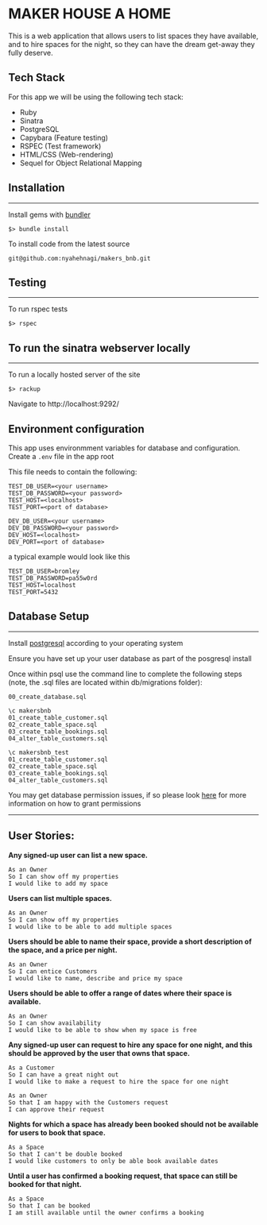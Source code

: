 # MAKER HOUSE A HOME

This is a web application that allows users to list spaces they have available, and to hire spaces for the night, so they can have the dream get-away they fully deserve.

## Tech Stack
For this app we will be using the following tech stack:
- Ruby
- Sinatra 
- PostgreSQL
- Capybara (Feature testing)
- RSPEC (Test framework)
- HTML/CSS (Web-rendering)
- Sequel for Object Relational Mapping

## Installation
----------------------
Install gems with [bundler](https://bundler.io/ "bundler") 
~~~~
$> bundle install 
~~~~
To install code from the latest source
~~~~
git@github.com:nyahehnagi/makers_bnb.git
~~~~

## Testing
-----------------------
To run rspec tests
~~~~
$> rspec
~~~~


## To run the sinatra webserver locally
-----------------------
To run a locally hosted server of the site
~~~~
$> rackup
~~~~

Navigate to http://localhost:9292/

## Environment configuration

This app uses environmment variables for database and configuration. Create a `.env` file in the app root

This file needs to contain the following:
~~~~
TEST_DB_USER=<your username>
TEST_DB_PASSWORD=<your password>
TEST_HOST=<localhost>
TEST_PORT=<port of database>

DEV_DB_USER=<your username>
DEV_DB_PASSWORD=<your password>
DEV_HOST=<localhost>
DEV_PORT=<port of database>
~~~~

a typical example would look like this
~~~~
TEST_DB_USER=bromley
TEST_DB_PASSWORD=pa55w0rd
TEST_HOST=localhost
TEST_PORT=5432
~~~~

## Database Setup
----------------------
Install [postgresql](https://www.postgresql.org/download/ "postgresql")  according to your operating system

Ensure you have set up your user database as part of the posgresql install

Once within psql use the command line to complete the following steps (note, the .sql files are located within db/migrations folder):

~~~~
00_create_database.sql

\c makersbnb
01_create_table_customer.sql
02_create_table_space.sql
03_create_table_bookings.sql
04_alter_table_customers.sql

\c makersbnb_test
01_create_table_customer.sql
02_create_table_space.sql
03_create_table_bookings.sql
04_alter_table_customers.sql
~~~~


You may get database permission issues, if so please look [here](https://tableplus.com/blog/2018/04/postgresql-how-to-grant-access-to-users.html "here") for more information on how to grant permissions 

----------------------

## User Stories:

**Any signed-up user can list a new space.**
~~~~
As an Owner
So I can show off my properties
I would like to add my space
~~~~
**Users can list multiple spaces.**
~~~~
As an Owner
So I can show off my properties
I would like to be able to add multiple spaces
~~~~
**Users should be able to name their space, provide a short description of the space, and a price per night.**
~~~~
As an Owner
So I can entice Customers
I would like to name, describe and price my space
~~~~
**Users should be able to offer a range of dates where their space is available.**
~~~~
As an Owner
So I can show availability
I would like to be able to show when my space is free
~~~~
**Any signed-up user can request to hire any space for one night, and this should be approved by the user that owns that space.**
~~~~
As a Customer
So I can have a great night out
I would like to make a request to hire the space for one night
~~~~
~~~~
As an Owner
So that I am happy with the Customers request
I can approve their request
~~~~
**Nights for which a space has already been booked should not be available for users to book that space.**
~~~~
As a Space
So that I can't be double booked
I would like customers to only be able book available dates
~~~~
**Until a user has confirmed a booking request, that space can still be booked for that night.**
~~~~
As a Space
So that I can be booked
I am still available until the owner confirms a booking
~~~~
